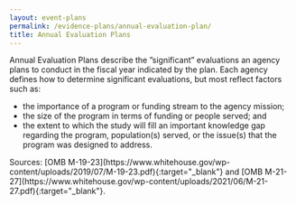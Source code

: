 ```yaml
---
layout: event-plans
permalink: /evidence-plans/annual-evaluation-plan/
title: Annual Evaluation Plans
---
```


Annual Evaluation Plans describe the ”significant” evaluations an agency plans to conduct in the fiscal year indicated by the plan. Each agency defines how to determine significant evaluations, but most reflect factors such as:
<ul>
<li>the importance of a program or funding stream to the agency mission;</li>
<li>the size of the program in terms of funding or people served; and</li>
<li> the extent to which the study will fill an important knowledge gap regarding the program, population(s) served, or the issue(s) that the program was designed to address.</li>
</ul>
 Sources: [OMB M-19-23](https://www.whitehouse.gov/wp-content/uploads/2019/07/M-19-23.pdf){:target="_blank"} and [OMB M-21-27](https://www.whitehouse.gov/wp-content/uploads/2021/06/M-21-27.pdf){:target="_blank"}.

